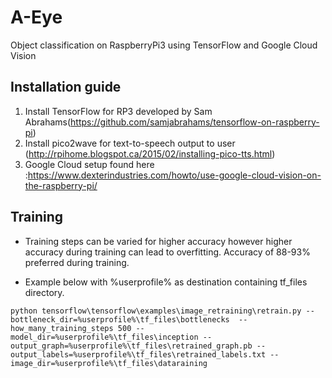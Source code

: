 # A-Eye
Object classification on RaspberryPi3 using TensorFlow and Google Cloud Vision 

## Installation guide 
1. Install TensorFlow for RP3 developed by Sam Abrahams(https://github.com/samjabrahams/tensorflow-on-raspberry-pi)
2. Install pico2wave for text-to-speech output to user (http://rpihome.blogspot.ca/2015/02/installing-pico-tts.html)
3. Google Cloud setup found here :https://www.dexterindustries.com/howto/use-google-cloud-vision-on-the-raspberry-pi/


## Training
* Training steps can be varied for higher accuracy however higher accuracy during training can lead to overfitting. Accuracy of 88-93% preferred during training.

* Example below with %userprofile% as destination containing tf_files directory.

```
python tensorflow\tensorflow\examples\image_retraining\retrain.py --bottleneck_dir=%userprofile%\tf_files\bottlenecks  --how_many_training_steps 500 --model_dir=%userprofile%\tf_files\inception --output_graph=%userprofile%\tf_files\retrained_graph.pb --output_labels=%userprofile%\tf_files\retrained_labels.txt --image_dir=%userprofile%\tf_files\dataraining 
```

